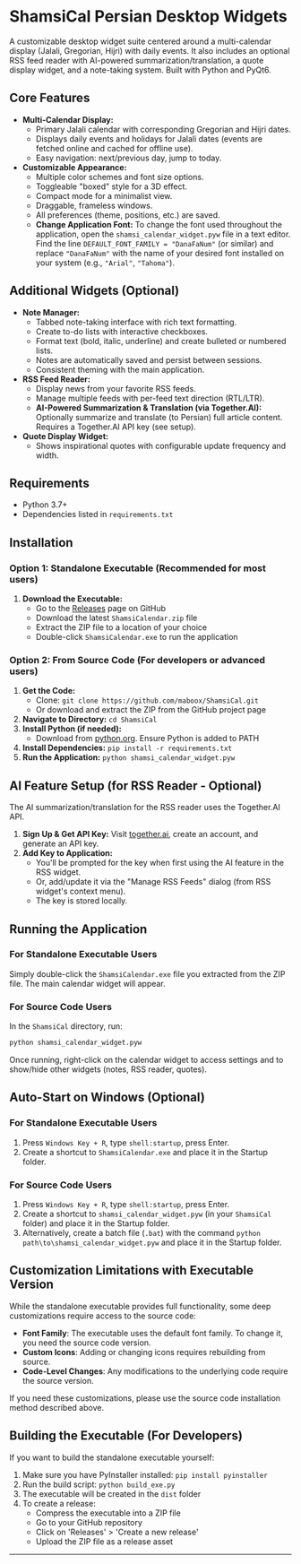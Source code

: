 # ShamsiCal Persian Desktop Widgets

A customizable desktop widget suite centered around a multi-calendar display (Jalali, Gregorian, Hijri) with daily events. It also includes an optional RSS feed reader with AI-powered summarization/translation, a quote display widget, and a note-taking system. Built with Python and PyQt6.

## Core Features

*   **Multi-Calendar Display:**
    *   Primary Jalali calendar with corresponding Gregorian and Hijri dates.
    *   Displays daily events and holidays for Jalali dates (events are fetched online and cached for offline use).
    *   Easy navigation: next/previous day, jump to today.
*   **Customizable Appearance:**
    *   Multiple color schemes and font size options.
    *   Toggleable "boxed" style for a 3D effect.
    *   Compact mode for a minimalist view.
    *   Draggable, frameless windows.
    *   All preferences (theme, positions, etc.) are saved.
    *   **Change Application Font:** To change the font used throughout the application, open the `shamsi_calendar_widget.pyw` file in a text editor. Find the line `DEFAULT_FONT_FAMILY = "DanaFaNum"` (or similar) and replace `"DanaFaNum"` with the name of your desired font installed on your system (e.g., `"Arial"`, `"Tahoma"`).

## Additional Widgets (Optional)

*   **Note Manager:**
    *   Tabbed note-taking interface with rich text formatting.
    *   Create to-do lists with interactive checkboxes.
    *   Format text (bold, italic, underline) and create bulleted or numbered lists.
    *   Notes are automatically saved and persist between sessions.
    *   Consistent theming with the main application.
*   **RSS Feed Reader:**
    *   Display news from your favorite RSS feeds.
    *   Manage multiple feeds with per-feed text direction (RTL/LTR).
    *   **AI-Powered Summarization & Translation (via Together.AI):** Optionally summarize and translate (to Persian) full article content. Requires a Together.AI API key (see setup).
*   **Quote Display Widget:**
    *   Shows inspirational quotes with configurable update frequency and width.

## Requirements

*   Python 3.7+
*   Dependencies listed in `requirements.txt`

## Installation

### Option 1: Standalone Executable (Recommended for most users)

1. **Download the Executable:**
   * Go to the [Releases](https://github.com/maboox/ShamsiCal/releases) page on GitHub
   * Download the latest `ShamsiCalendar.zip` file
   * Extract the ZIP file to a location of your choice
   * Double-click `ShamsiCalendar.exe` to run the application

### Option 2: From Source Code (For developers or advanced users)

1. **Get the Code:**
   * Clone: `git clone https://github.com/maboox/ShamsiCal.git`
   * Or download and extract the ZIP from the GitHub project page
2. **Navigate to Directory:** `cd ShamsiCal`
3. **Install Python (if needed):**
   * Download from [python.org](https://www.python.org/). Ensure Python is added to PATH
4. **Install Dependencies:** `pip install -r requirements.txt`
5. **Run the Application:** `python shamsi_calendar_widget.pyw`

## AI Feature Setup (for RSS Reader - Optional)

The AI summarization/translation for the RSS reader uses the Together.AI API.

1.  **Sign Up & Get API Key:** Visit [together.ai](https://www.together.ai/), create an account, and generate an API key.
2.  **Add Key to Application:**
    *   You'll be prompted for the key when first using the AI feature in the RSS widget.
    *   Or, add/update it via the "Manage RSS Feeds" dialog (from RSS widget's context menu).
    *   The key is stored locally.

## Running the Application

### For Standalone Executable Users
Simply double-click the `ShamsiCalendar.exe` file you extracted from the ZIP file. The main calendar widget will appear.

### For Source Code Users
In the `ShamsiCal` directory, run:
```bash
python shamsi_calendar_widget.pyw
```

Once running, right-click on the calendar widget to access settings and to show/hide other widgets (notes, RSS reader, quotes).

## Auto-Start on Windows (Optional)

### For Standalone Executable Users
1. Press `Windows Key + R`, type `shell:startup`, press Enter.
2. Create a shortcut to `ShamsiCalendar.exe` and place it in the Startup folder.

### For Source Code Users
1. Press `Windows Key + R`, type `shell:startup`, press Enter.
2. Create a shortcut to `shamsi_calendar_widget.pyw` (in your `ShamsiCal` folder) and place it in the Startup folder.
3. Alternatively, create a batch file (`.bat`) with the command `python path\to\shamsi_calendar_widget.pyw` and place it in the Startup folder.

## Customization Limitations with Executable Version

While the standalone executable provides full functionality, some deep customizations require access to the source code:

- **Font Family**: The executable uses the default font family. To change it, you need the source code version.
- **Custom Icons**: Adding or changing icons requires rebuilding from source.
- **Code-Level Changes**: Any modifications to the underlying code require the source version.

If you need these customizations, please use the source code installation method described above.

## Building the Executable (For Developers)

If you want to build the standalone executable yourself:

1. Make sure you have PyInstaller installed: `pip install pyinstaller`
2. Run the build script: `python build_exe.py`
3. The executable will be created in the `dist` folder
4. To create a release:
   * Compress the executable into a ZIP file
   * Go to your GitHub repository
   * Click on 'Releases' > 'Create a new release'
   * Upload the ZIP file as a release asset

---
